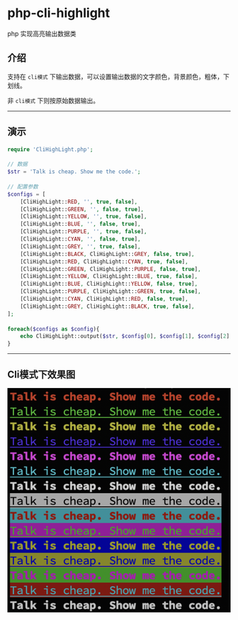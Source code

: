 # php-cli-highlight

php 实现高亮输出数据类

## 介绍

支持在 `cli模式` 下输出数据，可以设置输出数据的文字颜色，背景颜色，粗体，下划线。

非 `cli模式` 下则按原始数据输出。

---

## 演示

```php
require 'CliHighLight.php';

// 数据
$str = 'Talk is cheap. Show me the code.';

// 配置参数
$configs = [
    [CliHighLight::RED, '', true, false],
    [CliHighLight::GREEN, '', false, true],
    [CliHighLight::YELLOW, '', true, false],
    [CliHighLight::BLUE, '', false, true],
    [CliHighLight::PURPLE, '', true, false],
    [CliHighLight::CYAN, '', false, true],
    [CliHighLight::GREY, '', true, false],
    [CliHighLight::BLACK, CliHighLight::GREY, false, true],
    [CliHighLight::RED, CliHighLight::CYAN, true, false],
    [CliHighLight::GREEN, CliHighLight::PURPLE, false, true],
    [CliHighLight::YELLOW, CliHighLight::BLUE, true, false],
    [CliHighLight::BLUE, CliHighLight::YELLOW, false, true],
    [CliHighLight::PURPLE, CliHighLight::GREEN, true, false],
    [CliHighLight::CYAN, CliHighLight::RED, false, true],
    [CliHighLight::GREY, CliHighLight::BLACK, true, false],
];

foreach($configs as $config){
    echo CliHighLight::output($str, $config[0], $config[1], $config[2], $config[3]).PHP_EOL;
}
```

---

## Cli模式下效果图

![效果图](https://github.com/xfdipzone/php-program/blob/master/php-cli-highlight/demo.png)
